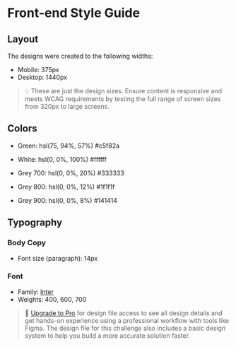 # Front-end Style Guide

## Layout

The designs were created to the following widths:

- Mobile: 375px
- Desktop: 1440px

> 💡 These are just the design sizes. Ensure content is responsive and meets WCAG requirements by testing the full range of screen sizes from 320px to large screens.

## Colors

- Green: hsl(75, 94%, 57%) #c5f82a

- White: hsl(0, 0%, 100%) #ffffff

- Grey 700: hsl(0, 0%, 20%) #333333
- Grey 800: hsl(0, 0%, 12%) #1f1f1f
- Grey 900: hsl(0, 0%, 8%) #141414

## Typography

### Body Copy

- Font size (paragraph): 14px

### Font

- Family: [Inter](https://fonts.google.com/specimen/Inter)
- Weights: 400, 600, 700

> 💎 [Upgrade to Pro](https://www.frontendmentor.io/pro?ref=style-guide) for design file access to see all design details and get hands-on experience using a professional workflow with tools like Figma. The design file for this challenge also includes a basic design system to help you build a more accurate solution faster.